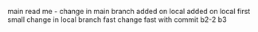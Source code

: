 main read me - change in main branch
added on local
added on local
first small change in local branch
fast change
fast with commit
b2-2
b3